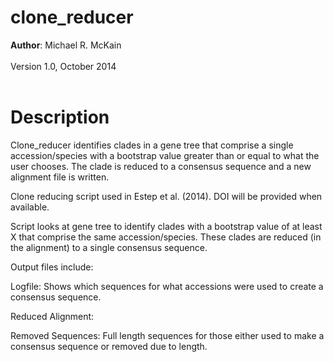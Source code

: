 clone_reducer
=============
<b>Author</b>: Michael R. McKain<br>
</br>
Version 1.0, October 2014
<br></br>

<h1>Description</h1>

Clone_reducer identifies clades in a gene tree that comprise a single accession/species with a bootstrap value greater than or equal to what the user chooses. The clade is reduced to a consensus sequence and a new alignment file is written.



Clone reducing script used in Estep et al. (2014). DOI will be provided when available.

Script looks at gene tree to identify clades with a bootstrap value of at least X that comprise the same accession/species. These clades are reduced (in the alignment) to a single consensus sequence. 

Output files include:

Logfile: Shows which sequences for what accessions were used to create a consensus sequence.

Reduced Alignment:

Removed Sequences: Full length sequences for those either used to make a consensus sequence or removed due to length.
